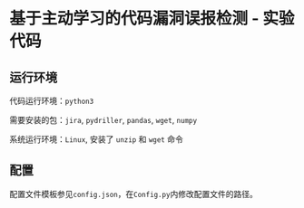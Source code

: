 # 基于主动学习的代码漏洞误报检测 - 实验代码

## 运行环境

代码运行环境：`python3`

需要安装的包：`jira`, `pydriller`, `pandas`, `wget`, `numpy`

系统运行环境：`Linux`, 安装了 `unzip` 和 `wget` 命令

## 配置

配置文件模板参见`config.json`，在`Config.py`内修改配置文件的路径。